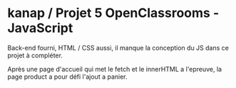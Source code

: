 # kanap / Projet 5 OpenClassrooms - JavaScript

Back-end fourni, HTML / CSS aussi, il manque la conception du JS dans ce projet à compléter.

Après une page d'accueil qui met le fetch et le innerHTML a l'epreuve, la page product a pour défi l'ajout a panier.
